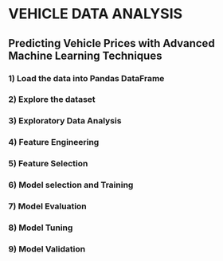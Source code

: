 
# VEHICLE DATA ANALYSIS


## Predicting Vehicle Prices with Advanced Machine Learning Techniques

### 1) Load the data into Pandas DataFrame

### 2) Explore the dataset

### 3) Exploratory Data Analysis

### 4) Feature Engineering

### 5) Feature Selection

### 6) Model selection and Training

### 7) Model Evaluation

### 8) Model Tuning

### 9) Model Validation

